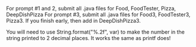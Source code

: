 For prompt #1 and 2, submit all .java files for Food, FoodTester, Pizza, DeepDishPizza
For prompt #3, submit all .java files for Food3, FoodTester3, Pizza3. If you finish early, then add in DeepDishPizza3.

You will need to use String.format("%.2f", var) to make the number in the string printed to 2 decimal places.  It works the same as printf does!
